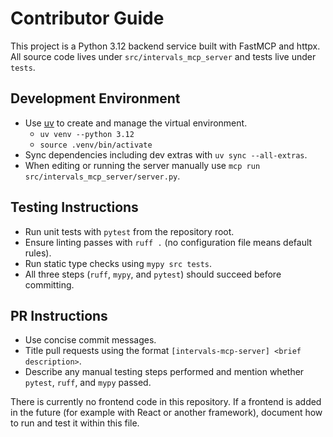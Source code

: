 # Contributor Guide

This project is a Python 3.12 backend service built with FastMCP and httpx. All source code lives under `src/intervals_mcp_server` and tests live under `tests`.

## Development Environment
- Use [uv](https://github.com/astral-sh/uv) to create and manage the virtual environment.
  - `uv venv --python 3.12`
  - `source .venv/bin/activate`
- Sync dependencies including dev extras with `uv sync --all-extras`.
- When editing or running the server manually use `mcp run src/intervals_mcp_server/server.py`.

## Testing Instructions
- Run unit tests with `pytest` from the repository root.
- Ensure linting passes with `ruff .` (no configuration file means default rules).
- Run static type checks using `mypy src tests`.
- All three steps (`ruff`, `mypy`, and `pytest`) should succeed before committing.

## PR Instructions
- Use concise commit messages.
- Title pull requests using the format `[intervals-mcp-server] <brief description>`.
- Describe any manual testing steps performed and mention whether `pytest`, `ruff`, and `mypy` passed.

There is currently no frontend code in this repository. If a frontend is added in the future (for example with React or another framework), document how to run and test it within this file.
